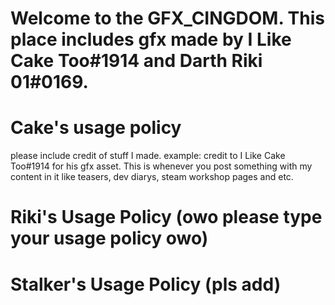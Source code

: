 # Welcome to the GFX_CINGDOM. This place includes gfx made by I Like Cake Too#1914 and Darth Riki 01#0169.

# Cake's usage policy
please include credit of stuff I made. example: credit to I Like Cake Too#1914 for his gfx asset. This is whenever you post something with my content in it like teasers, dev diarys, steam workshop pages and etc.




# Riki's Usage Policy (owo please type your usage policy owo)





# Stalker's Usage Policy (pls add)

